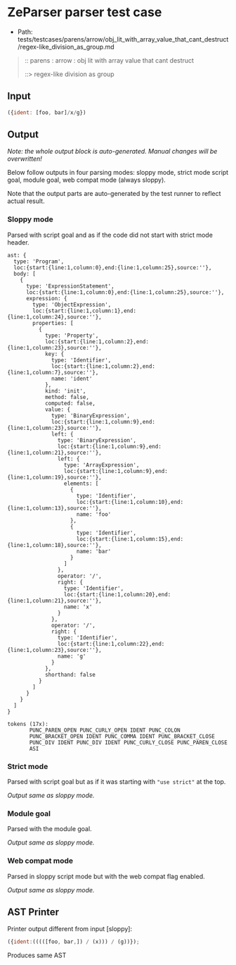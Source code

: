 # ZeParser parser test case

- Path: tests/testcases/parens/arrow/obj_lit_with_array_value_that_cant_destruct/regex-like_division_as_group.md

> :: parens : arrow : obj lit with array value that cant destruct
>
> ::> regex-like division as group

## Input

`````js
({ident: [foo, bar]/x/g})
`````

## Output

_Note: the whole output block is auto-generated. Manual changes will be overwritten!_

Below follow outputs in four parsing modes: sloppy mode, strict mode script goal, module goal, web compat mode (always sloppy).

Note that the output parts are auto-generated by the test runner to reflect actual result.

### Sloppy mode

Parsed with script goal and as if the code did not start with strict mode header.

`````
ast: {
  type: 'Program',
  loc:{start:{line:1,column:0},end:{line:1,column:25},source:''},
  body: [
    {
      type: 'ExpressionStatement',
      loc:{start:{line:1,column:0},end:{line:1,column:25},source:''},
      expression: {
        type: 'ObjectExpression',
        loc:{start:{line:1,column:1},end:{line:1,column:24},source:''},
        properties: [
          {
            type: 'Property',
            loc:{start:{line:1,column:2},end:{line:1,column:23},source:''},
            key: {
              type: 'Identifier',
              loc:{start:{line:1,column:2},end:{line:1,column:7},source:''},
              name: 'ident'
            },
            kind: 'init',
            method: false,
            computed: false,
            value: {
              type: 'BinaryExpression',
              loc:{start:{line:1,column:9},end:{line:1,column:23},source:''},
              left: {
                type: 'BinaryExpression',
                loc:{start:{line:1,column:9},end:{line:1,column:21},source:''},
                left: {
                  type: 'ArrayExpression',
                  loc:{start:{line:1,column:9},end:{line:1,column:19},source:''},
                  elements: [
                    {
                      type: 'Identifier',
                      loc:{start:{line:1,column:10},end:{line:1,column:13},source:''},
                      name: 'foo'
                    },
                    {
                      type: 'Identifier',
                      loc:{start:{line:1,column:15},end:{line:1,column:18},source:''},
                      name: 'bar'
                    }
                  ]
                },
                operator: '/',
                right: {
                  type: 'Identifier',
                  loc:{start:{line:1,column:20},end:{line:1,column:21},source:''},
                  name: 'x'
                }
              },
              operator: '/',
              right: {
                type: 'Identifier',
                loc:{start:{line:1,column:22},end:{line:1,column:23},source:''},
                name: 'g'
              }
            },
            shorthand: false
          }
        ]
      }
    }
  ]
}

tokens (17x):
       PUNC_PAREN_OPEN PUNC_CURLY_OPEN IDENT PUNC_COLON
       PUNC_BRACKET_OPEN IDENT PUNC_COMMA IDENT PUNC_BRACKET_CLOSE
       PUNC_DIV IDENT PUNC_DIV IDENT PUNC_CURLY_CLOSE PUNC_PAREN_CLOSE
       ASI
`````

### Strict mode

Parsed with script goal but as if it was starting with `"use strict"` at the top.

_Output same as sloppy mode._

### Module goal

Parsed with the module goal.

_Output same as sloppy mode._

### Web compat mode

Parsed in sloppy script mode but with the web compat flag enabled.

_Output same as sloppy mode._

## AST Printer

Printer output different from input [sloppy]:

````js
({ident:(((([foo, bar,]) / (x))) / (g))});
````

Produces same AST
